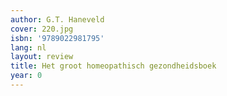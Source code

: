 ```yaml
---
author: G.T. Haneveld
cover: 220.jpg
isbn: '9789022981795'
lang: nl
layout: review
title: Het groot homeopathisch gezondheidsboek
year: 0
---
```


